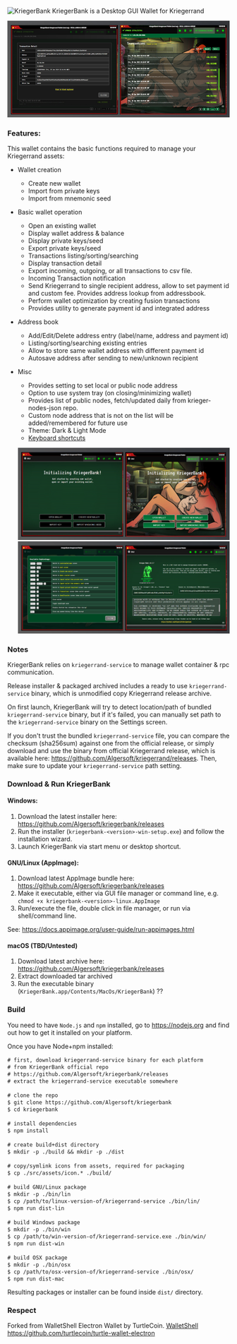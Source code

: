 ![KriegerBank](docs/kriegerbank.png)
KriegerBank is a Desktop GUI Wallet for Kriegerrand

![KriegerBank Screens](https://raw.githubusercontent.com/Algersoft/kriegerbank/master/src/assets/KriegerBank3.jpg "KriegerBank Screens")


### Features:
This wallet contains the basic functions required to manage your Kriegerrand assets:

* Wallet creation
  * Create new wallet
  * Import from private keys
  * Import from mnemonic seed
* Basic wallet operation
  * Open an existing  wallet
  * Display wallet address & balance
  * Display private keys/seed
  * Export private keys/seed
  * Transactions listing/sorting/searching
  * Display transaction detail
  * Export incoming, outgoing, or all transactions to csv file.
  * Incoming Transaction notification
  * Send Kriegerrand to single recipient address, allow to set payment id and custom fee. Provides address lookup from addressbook.
  * Perform wallet optimization by creating fusion transactions
  * Provides utility to generate payment id and integrated address
* Address book
  * Add/Edit/Delete address entry (label/name, address and payment id)
  * Listing/sorting/searching existing entries
  * Allow to store same wallet address with different payment id
  * Autosave address after sending to new/unknown recipient
* Misc
  * Provides setting to set local or public node address
  * Option to use system tray (on closing/minimizing wallet)
  * Provides list of public nodes, fetch/updated daily from krieger-nodes-json repo.
  * Custom node address that is not on the list will be added/remembered for future use
  * Theme: Dark & Light Mode
  * [Keyboard shortcuts](docs/shortcut.md)
  
  ![KriegerBank Screens](https://raw.githubusercontent.com/Algersoft/kriegerbank/master/src/assets/KriegerBank.jpg "KriegerBank Screens")![KriegerBank Screens](https://raw.githubusercontent.com/Algersoft/kriegerbank/master/src/assets/KriegerBank2.jpg "KriegerBank Screens")


### Notes

KriegerBank relies on `kriegerrand-service` to manage wallet container &amp; rpc communication.

Release installer & packaged archived includes a ready to use `kriegerrand-service` binary, which is unmodified copy Kriegerrand release archive.

On first launch, KriegerBank will try to detect location/path of bundled `kriegerrand-service` binary, but if it's failed, you can manually set path to the `kriegerrand-service` binary on the Settings screen.

If you don't trust the bundled `kriegerrand-service` file, you can compare the checksum (sha256sum) against one from the official release, or simply download and use the binary from official Kriegerrand release, which is available here: https://github.com/Algersoft/kriegerrand/releases. Then,  make sure to update your `kriegerrand-service` path setting.

### Download &amp; Run KriegerBank

#### Windows:
1. Download the latest installer here: https://github.com/Algersoft/kriegerbank/releases
2. Run the installer (`kriegerbank-<version>-win-setup.exe`) and follow the installation wizard.
3. Launch KriegerBank via start menu or desktop shortcut.

#### GNU/Linux (AppImage):
1. Download latest AppImage bundle here: https://github.com/Algersoft/kriegerbank/releases
2. Make it executable, either via GUI file manager or command line, e.g. `chmod +x kriegerbank-<version>-linux.AppImage`
3. Run/execute the file, double click in file manager, or run via shell/command line.

See: https://docs.appimage.org/user-guide/run-appimages.html

#### macOS (TBD/Untested)
1. Download latest archive here: https://github.com/Algersoft/kriegerbank/releases
2. Extract downloaded tar archived
3. Run the executable binary (`KriegerBank.app/Contents/MacOs/KriegerBank`) ??

### Build
You need to have `Node.js` and `npm` installed, go to https://nodejs.org and find out how to get it installed on your platform.

Once you have Node+npm installed:
```
# first, download kriegerrand-service binary for each platform
# from KriegerBank official repo
# https://github.com/Algersoft/kriegerbank/releases
# extract the kriegerrand-service executable somewhere

# clone the repo
$ git clone https://github.com/Algersoft/kriegerbank
$ cd kriegerbank

# install dependencies
$ npm install

# create build+dist directory
$ mkdir -p ./build && mkdir -p ./dist

# copy/symlink icons from assets, required for packaging
$ cp ./src/assets/icon.* ./build/

# build GNU/Linux package
$ mkdir -p ./bin/lin
$ cp /path/to/linux-version-of/kriegerrand-service ./bin/lin/
$ npm run dist-lin

# build Windows package
$ mkdir -p ./bin/win
$ cp /path/to/win-version-of/kriegerrand-service.exe ./bin/win/
$ npm run dist-win

# build OSX package
$ mkdir -p ./bin/osx
$ cp /path/to/osx-version-of/kriegerrand-service ./bin/osx/
$ npm run dist-mac
```

Resulting packages or installer can be found inside `dist/` directory.

### Respect
Forked from WalletShell Electron Wallet by TurtleCoin.
[WalletShell](https://github.com/turtlecoin/turtle-wallet-electron/blob/master/docs/walletshell.png)
https://github.com/turtlecoin/turtle-wallet-electron
